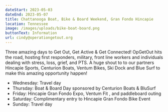 ```yaml
---
dateStart: 2023-05-03
dateEnd: 2023-05-07
title: Chattanooga Boat, Bike & Board Weekend, Gran Fondo Hincapie
location: Tennessee
image: /images/uploads/bike-boat-board.png
buttonText: Information
url: cindy@operationgetout.org
---
```

T﻿hree amazing days to Get Out, Get Active & Get Connected! OpGetOut hits the road, hosting first responders, military, front line workers and individuals dealing with stress, loss, grief, and PTS. A huge shout to to our partners Hincapie Sports, Centurion Boats, Ventum Bikes, Ski Dock and Blue Surf to make this amazing opportunity happen!

* Wednesday: Travel day
* Thursday: Boat & Board Day sponsored by Centurion Boats & BluSurf
* Friday: Hincapie Gran Fondo Expo, Ventum Fit  , and paddleboard outing
* Saturday: Complimentary entry to Hincapie Gran Fondo Bike Event
* Sunday: Travel day